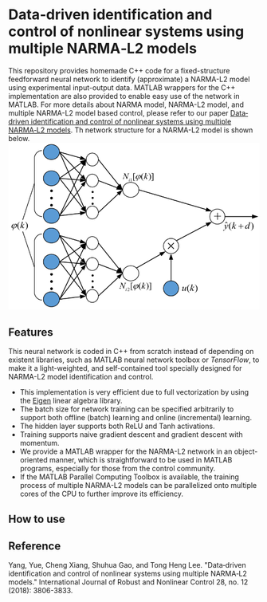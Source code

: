 # Data‐driven identification and control of nonlinear systems using multiple NARMA‐L2 models
This repository provides homemade C++ code for a fixed-structure feedforward neural network to identify (approximate) a NARMA-L2 model using experimental input-output data. MATLAB wrappers for the C++ implementation are also provided to enable easy use of the network in MATLAB.  For more details about NARMA model, NARMA-L2 model, and multiple NARMA-L2 model based control, please refer to our paper [Data‐driven identification and control of nonlinear systems using multiple NARMA‐L2 models](https://onlinelibrary.wiley.com/doi/abs/10.1002/rnc.3818). Th network structure for a NARMA-L2 model is shown below.
![NARMA-L2](./Reference/NARMA-L2.png)
## Features

This neural network is coded in C++ from scratch instead of depending on existent libraries, such as MATLAB neural network toolbox or *TensorFlow*, to make it a light-weighted, and self-contained tool specially designed for NARMA-L2 model identification and control. 
- This implementation is very efficient due to full vectorization by using the [Eigen](http://eigen.tuxfamily.org/index.php?title=Main_Page) linear algebra library.
- The batch size for network training can be specified arbitrarily to support both offline (batch) learning and online (incremental) learning.
- The hidden layer supports both ReLU and Tanh activations.
- Training supports naive gradient descent and gradient descent with momentum. 
- We provide a MATLAB wrapper for the NARMA-L2 network in an object-oriented manner, which is straightforward to be used in MATLAB programs, especially for those from the control community.
- If the MATLAB Parallel Computing Toolbox is available, the training process of multiple NARMA-L2 models can be parallelized onto multiple cores of the CPU to further improve its efficiency.

## How to use
## Reference
Yang, Yue, Cheng Xiang, Shuhua Gao, and Tong Heng Lee. "Data‐driven identification and control of nonlinear systems using multiple NARMA‐L2 models." International Journal of Robust and Nonlinear Control 28, no. 12 (2018): 3806-3833.